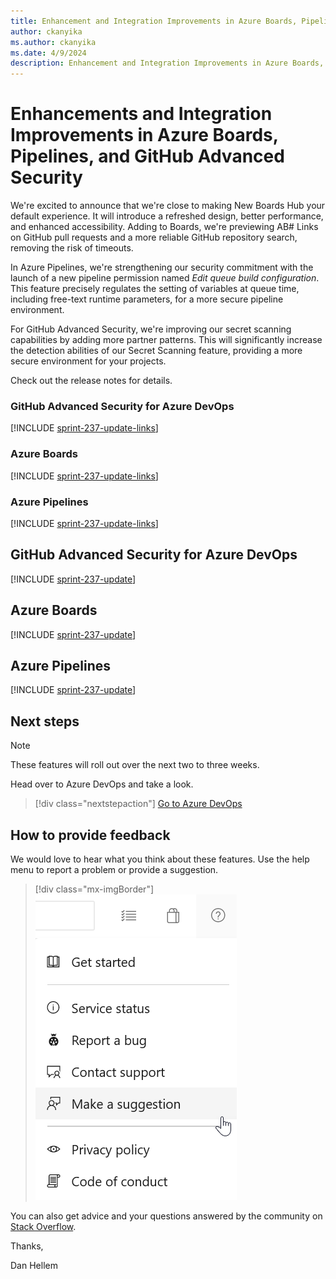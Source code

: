 ```yaml
---
title: Enhancement and Integration Improvements in Azure Boards, Pipelines, and GitHub Advanced Security
author: ckanyika
ms.author: ckanyika
ms.date: 4/9/2024
description: Enhancement and Integration Improvements in Azure Boards, Pipelines, and GitHub Advanced Security
---
```

# Enhancements and Integration Improvements in Azure Boards, Pipelines, and GitHub Advanced Security

We're excited to announce that we're close to making New Boards Hub your default experience. It will introduce a refreshed design, better performance, and enhanced accessibility. Adding to Boards, we're previewing AB# Links on GitHub pull requests and a more reliable GitHub repository search, removing the risk of timeouts.

In Azure Pipelines, we're strengthening our security commitment with the launch of a new pipeline permission named _Edit queue build configuration_. This feature precisely regulates the setting of variables at queue time, including free-text runtime parameters, for a more secure pipeline environment.

For GitHub Advanced Security, we're improving our secret scanning capabilities by adding more partner patterns. This will significantly increase the detection abilities of our Secret Scanning feature, providing a more secure environment for your projects.

Check out the release notes for details.

### GitHub Advanced Security for Azure DevOps

[!INCLUDE [sprint-237-update-links](includes/ghazdo/sprint-237-update-links.md)]

### Azure Boards

[!INCLUDE [sprint-237-update-links](includes/boards/sprint-237-update-links.md)]

### Azure Pipelines

[!INCLUDE [sprint-237-update-links](includes/pipelines/sprint-237-update-links.md)]

## GitHub Advanced Security for Azure DevOps

[!INCLUDE [sprint-237-update](includes/ghazdo/sprint-237-update.md)]
## Azure Boards

[!INCLUDE [sprint-237-update](includes/boards/sprint-237-update.md)]

## Azure Pipelines

[!INCLUDE [sprint-237-update](includes/pipelines/sprint-237-update.md)]

## Next steps

> [!NOTE]
> These features will roll out over the next two to three weeks.

Head over to Azure DevOps and take a look.

> [!div class="nextstepaction"] 
> [Go to Azure DevOps](https://go.microsoft.com/fwlink/?LinkId=307137&campaign=o~msft~docs~product-vsts~release-notes)

## How to provide feedback

We would love to hear what you think about these features. Use the help menu to report a problem or provide a suggestion.

> [!div class="mx-imgBorder"] 
> ![Make a suggestion](../media/make-a-suggestion.png)

You can also get advice and your questions answered by the community on [Stack Overflow](https://stackoverflow.com/questions/tagged/azure-devops).

Thanks,

Dan Hellem
